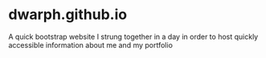 # dwarph.github.io

A quick bootstrap website I strung together in a day in order to host quickly accessible information about me and my portfolio
